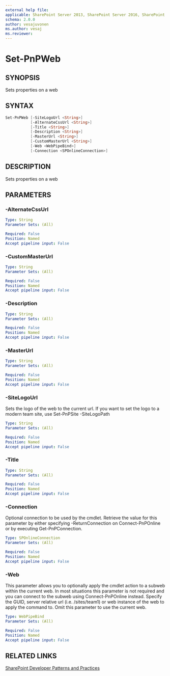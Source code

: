 ```yaml
---
external help file:
applicable: SharePoint Server 2013, SharePoint Server 2016, SharePoint Online
schema: 2.0.0
author: vesajuvonen
ms.author: vesaj
ms.reviewer:
---
```

# Set-PnPWeb

## SYNOPSIS
Sets properties on a web

## SYNTAX 

```powershell
Set-PnPWeb [-SiteLogoUrl <String>]
           [-AlternateCssUrl <String>]
           [-Title <String>]
           [-Description <String>]
           [-MasterUrl <String>]
           [-CustomMasterUrl <String>]
           [-Web <WebPipeBind>]
           [-Connection <SPOnlineConnection>]
```

## DESCRIPTION
Sets properties on a web

## PARAMETERS

### -AlternateCssUrl


```yaml
Type: String
Parameter Sets: (All)

Required: False
Position: Named
Accept pipeline input: False
```

### -CustomMasterUrl


```yaml
Type: String
Parameter Sets: (All)

Required: False
Position: Named
Accept pipeline input: False
```

### -Description


```yaml
Type: String
Parameter Sets: (All)

Required: False
Position: Named
Accept pipeline input: False
```

### -MasterUrl


```yaml
Type: String
Parameter Sets: (All)

Required: False
Position: Named
Accept pipeline input: False
```

### -SiteLogoUrl
Sets the logo of the web to the current url. If you want to set the logo to a modern team site, use Set-PnPSite -SiteLogoPath

```yaml
Type: String
Parameter Sets: (All)

Required: False
Position: Named
Accept pipeline input: False
```

### -Title


```yaml
Type: String
Parameter Sets: (All)

Required: False
Position: Named
Accept pipeline input: False
```

### -Connection
Optional connection to be used by the cmdlet. Retrieve the value for this parameter by either specifying -ReturnConnection on Connect-PnPOnline or by executing Get-PnPConnection.

```yaml
Type: SPOnlineConnection
Parameter Sets: (All)

Required: False
Position: Named
Accept pipeline input: False
```

### -Web
This parameter allows you to optionally apply the cmdlet action to a subweb within the current web. In most situations this parameter is not required and you can connect to the subweb using Connect-PnPOnline instead. Specify the GUID, server relative url (i.e. /sites/team1) or web instance of the web to apply the command to. Omit this parameter to use the current web.

```yaml
Type: WebPipeBind
Parameter Sets: (All)

Required: False
Position: Named
Accept pipeline input: False
```

## RELATED LINKS

[SharePoint Developer Patterns and Practices](http://aka.ms/sppnp)
